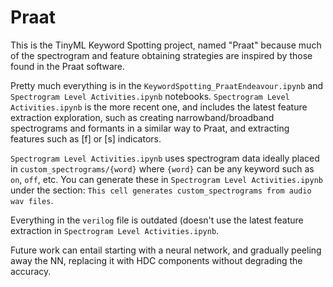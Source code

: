 # Praat
This is the TinyML Keyword Spotting project, named "Praat" because much of the spectrogram and feature obtaining strategies are inspired by those found in the Praat software.

Pretty much everything is in the `KeywordSpotting_PraatEndeavour.ipynb` and `Spectrogram Level Activities.ipynb` notebooks.
`Spectrogram Level Activities.ipynb` is the more recent one, and includes the latest feature extraction exploration, such as creating narrowband/broadband spectrograms and formants in a similar way to Praat, and extracting features such as [f] or [s] indicators.

`Spectrogram Level Activities.ipynb` uses spectrogram data ideally placed in `custom_spectrograms/{word}` where `{word}` can be any keyword such as `on`, `off`, etc. You can generate these in `Spectrogram Level Activities.ipynb` under the section: `This cell generates custom_spectrograms from audio wav files`.

Everything in the `verilog` file is outdated (doesn't use the latest feature extraction in `Spectrogram Level Activities.ipynb`.

Future work can entail starting with a neural network, and gradually peeling away the NN, replacing it with HDC components without degrading the accuracy.
